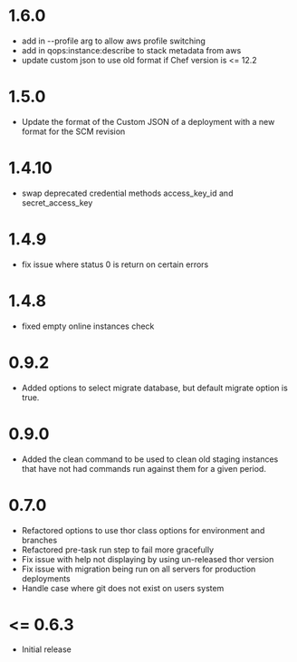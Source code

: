 # 1.6.0
*  add in --profile arg to allow aws profile switching
*  add in qops:instance:describe to stack metadata from aws
*  update custom json to use old format if Chef version is <= 12.2

# 1.5.0
*   Update the format of the Custom JSON of a deployment with a new format for the SCM revision

# 1.4.10
*   swap deprecated credential methods access_key_id and secret_access_key

# 1.4.9
*   fix issue where status 0 is return on certain errors

# 1.4.8
*   fixed empty online instances check

# 0.9.2
*   Added options to select migrate database, but default migrate option is true.

# 0.9.0
*   Added the clean command to be used to clean old staging instances that have not had commands run against them for a given period.

# 0.7.0
*   Refactored options to use thor class options for environment and branches
*   Refactored pre-task run step to fail more gracefully
*   Fix issue with help not displaying by using un-released thor version
*   Fix issue with migration being run on all servers for production deployments
*   Handle case where git does not exist on users system

# <= 0.6.3
*   Initial release
